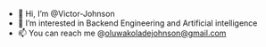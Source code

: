 - 👋 Hi, I’m @Victor-Johnson
- 👀 I’m interested in Backend Engineering and Artificial intelligence
- 📫 You can reach me  @oluwakoladejohnson@gmail.com
<!---
Victor-Johnson/Victor-Johnson is a ✨ special ✨ repository because its `README.md` (this file) appears on your GitHub profile.
You can click the Preview link to take a look at your changes.
--->
